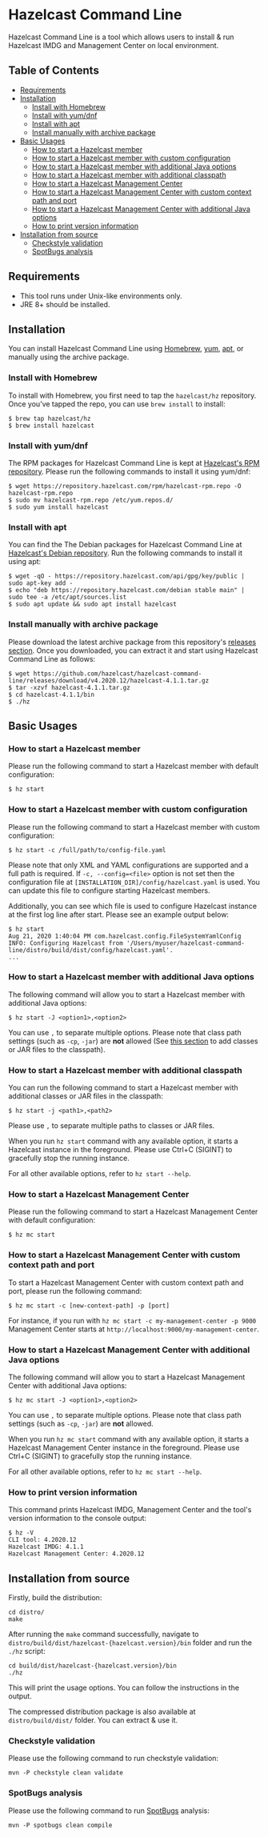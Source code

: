 # Hazelcast Command Line

Hazelcast Command Line is a tool which allows users to install & run Hazelcast IMDG and Management Center on local environment. 

## Table of Contents

* [Requirements](#requirements)
* [Installation](#installation)
    * [Install with Homebrew](#install-with-homebrew)
    * [Install with yum/dnf](#install-with-yumdnf)
    * [Install with apt](#install-with-apt)
    * [Install manually with archive package](#install-manually-with-archive-package)
* [Basic Usages](#basic-usages)
    * [How to start a Hazelcast member](#how-to-start-a-hazelcast-member)
    * [How to start a Hazelcast member with custom configuration](#how-to-start-a-hazelcast-member-with-custom-configuration)
    * [How to start a Hazelcast member with additional Java options](#how-to-start-a-hazelcast-management-center-with-additional-java-options)
    * [How to start a Hazelcast member with additional classpath](#how-to-start-a-hazelcast-member-with-additional-classpath)
    * [How to start a Hazelcast Management Center](#how-to-start-a-hazelcast-management-center)
    * [How to start a Hazelcast Management Center with custom context path and port](#how-to-start-a-hazelcast-management-center-with-custom-context-path-and-port)
    * [How to start a Hazelcast Management Center with additional Java options](#how-to-start-a-hazelcast-management-center-with-additional-java-options)
    * [How to print version information](#how-to-print-version-information)
* [Installation from source](#installation-from-source)
    * [Checkstyle validation](#checkstyle-validation)
    * [SpotBugs analysis](#spotBugs-analysis)

## Requirements

- This tool runs under Unix-like environments only.
- JRE 8+ should be installed.

## Installation

You can install Hazelcast Command Line using [Homebrew](https://brew.sh/), [yum](http://yum.baseurl.org/), [apt](https://wiki.debian.org/Apt), or manually using the archive package.

### Install with Homebrew 

To install with Homebrew, you first need to tap the `hazelcast/hz` repository. Once you’ve tapped the repo, you can use `brew install` to install:

```
$ brew tap hazelcast/hz
$ brew install hazelcast
```

### Install with yum/dnf 

The RPM packages for Hazelcast Command Line is kept at [Hazelcast's RPM repository](https://repository.hazelcast.com/rpm/). Please run the following commands to install it using yum/dnf:

```
$ wget https://repository.hazelcast.com/rpm/hazelcast-rpm.repo -O hazelcast-rpm.repo
$ sudo mv hazelcast-rpm.repo /etc/yum.repos.d/
$ sudo yum install hazelcast
```

### Install with apt 

You can find the The Debian packages for Hazelcast Command Line at [Hazelcast's Debian repository](https://repository.hazelcast.com/debian). Run the following commands to install it using apt:

```
$ wget -qO - https://repository.hazelcast.com/api/gpg/key/public | sudo apt-key add -
$ echo "deb https://repository.hazelcast.com/debian stable main" | sudo tee -a /etc/apt/sources.list
$ sudo apt update && sudo apt install hazelcast
```

### Install manually with archive package

Please download the latest archive package from this repository's [releases section](https://github.com/hazelcast/hazelcast-command-line/releases). Once you downloaded, you can extract it and start using Hazelcast Command Line as follows:

```
$ wget https://github.com/hazelcast/hazelcast-command-line/releases/download/v4.2020.12/hazelcast-4.1.1.tar.gz
$ tar -xzvf hazelcast-4.1.1.tar.gz
$ cd hazelcast-4.1.1/bin
$ ./hz
``` 

## Basic Usages

### How to start a Hazelcast member

Please run the following command to start a Hazelcast member with default configuration:

```
$ hz start
``` 

### How to start a Hazelcast member with custom configuration

Please run the following command to start a Hazelcast member with custom configuration:

```
$ hz start -c /full/path/to/config-file.yaml
``` 

Please note that only XML and YAML configurations are supported and a full path is required. If `-c, --config=<file>` option is not set then the configuration file at `[INSTALLATION_DIR]/config/hazelcast.yaml` is used. You can update this file to configure starting Hazelcast members.

Additionally, you can see which file is used to configure Hazelcast instance at the first log line after start. Please see an example output below:

```
$ hz start
Aug 21, 2020 1:40:04 PM com.hazelcast.config.FileSystemYamlConfig
INFO: Configuring Hazelcast from '/Users/myuser/hazelcast-command-line/distro/build/dist/config/hazelcast.yaml'.
...
``` 

### How to start a Hazelcast member with additional Java options

The following command will allow you to start a Hazelcast member with additional Java options:

```
$ hz start -J <option1>,<option2>
``` 

You can use `,` to separate multiple options. Please note that class path settings (such as `-cp`, `-jar`) are **not** allowed (See [this section](#how-to-start-a-hazelcast-member-with-additional-classpath) to add classes or JAR files to the classpath).

### How to start a Hazelcast member with additional classpath

You can run the following command to start a Hazelcast member with additional classes or JAR files in the classpath:

```
$ hz start -j <path1>,<path2>
```

Please use `,` to separate multiple paths to classes or JAR files. 

When you run `hz start` command with any available option, it starts a Hazelcast instance in the foreground. Please use Ctrl+C (SIGINT) to gracefully stop the running instance. 

For all other available options, refer to `hz start --help`. 

### How to start a Hazelcast Management Center

Please run the following command to start a Hazelcast Management Center with default configuration:

```
$ hz mc start
``` 

### How to start a Hazelcast Management Center with custom context path and port

To start a Hazelcast Management Center with custom context path and port, please run the following command:

```
$ hz mc start -c [new-context-path] -p [port]
``` 

For instance, if you run with `hz mc start -c my-management-center -p 9000` Management Center starts at `http://localhost:9000/my-management-center`.

### How to start a Hazelcast Management Center with additional Java options

The following command will allow you to start a Hazelcast Management Center with additional Java options:

```
$ hz mc start -J <option1>,<option2>
``` 

You can use `,` to separate multiple options. Please note that class path settings (such as `-cp`, `-jar`) are **not** allowed. 

When you run `hz mc start` command with any available option, it starts a Hazelcast Management Center instance in the foreground. Please use Ctrl+C (SIGINT) to gracefully stop the running instance. 

For all other available options, refer to `hz mc start --help`. 

### How to print version information

This command prints Hazelcast IMDG, Management Center and the tool's version information to the console output: 

```
$ hz -V
CLI tool: 4.2020.12
Hazelcast IMDG: 4.1.1
Hazelcast Management Center: 4.2020.12
```

## Installation from source

Firstly, build the distribution:

```
cd distro/
make
```

After running the `make` command successfully, navigate to `distro/build/dist/hazelcast-{hazelcast.version}/bin` folder and run the `./hz` script:  

```
cd build/dist/hazelcast-{hazelcast.version}/bin
./hz
```

This will print the usage options. You can follow the instructions in the output.

The compressed distribution package is also available at `distro/build/dist/` folder. You can extract & use it.


### Checkstyle validation

Please use the following command to run checkstyle validation:

```
mvn -P checkstyle clean validate
```

### SpotBugs analysis

Please use the following command to run [SpotBugs](https://spotbugs.github.io/) analysis:

```
mvn -P spotbugs clean compile
```

